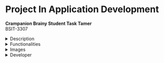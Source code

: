 # Project In Application Development

**Crampanion Brainy Student Task Tamer**  
BSIT-3307

<details><summary>Description</summary> 
  The Crampanion Brainy Task Tamer is an mobile appplication that is designed specifically for students.It<br> 
  is a mobile application that helps manage and organize their tasks, assignments, and deadlines effectively <br>  
  by allowing them to create, edit, and delete tasks to set reminders. The main purpose and objective of this <br>   
  mobile application is to assist students in managing their tasks and deadlines that they need to accomplish.</details>

  <details><summary>Functionalities</summary>

- Create and Add a Student Task
- Edit a Student Task
- Read or View the Student Task
- Delete a Student Task 

</details>

<details><summary>Images</summary>

</details>

<details><summary>Developer</summary>
    <div style="overflow: auto;">
    <h5>Hawak Carl Jonel V. <img src="https://static-00.iconduck.com/assets.00/facebook-icon-512x512-7a4en82u.png" style="height: 20px;width:25px;"></h5>
    <h5>Lagunsing John Carlo M. <img src="image_url" style="float: right;"></h5>
    <h5>Luna Andrei B. <img src="image_url" style="float: right;"></h5>
  </div></details>
  





